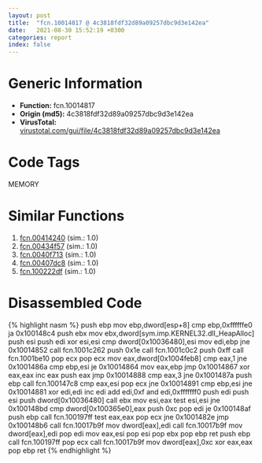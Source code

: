 ```yaml
---
layout: post
title:  "fcn.10014817 @ 4c3818fdf32d89a09257dbc9d3e142ea"
date:   2021-08-30 15:52:19 +0300
categories: report
index: false
---
```


# Generic Information
- **Function:** fcn.10014817
- **Origin (md5):** 4c3818fdf32d89a09257dbc9d3e142ea
- **VirusTotal:** [virustotal.com/gui/file/4c3818fdf32d89a09257dbc9d3e142ea][virustotal_ref]

# Code Tags
<span class="tag" id="MEMORY">MEMORY</span>


# Similar Functions

1. [fcn.00414240][similar_1_ref] (sim.: 1.0)
2. [fcn.00434f57][similar_2_ref] (sim.: 1.0)
3. [fcn.0040f713][similar_3_ref] (sim.: 1.0)
4. [fcn.00407dc8][similar_4_ref] (sim.: 1.0)
5. [fcn.100222df][similar_5_ref] (sim.: 1.0)


# Disassembled Code

{% highlight nasm %}
push ebp
mov ebp,dword[esp+8]
cmp ebp,0xffffffe0
ja 0x100148c4
push ebx
mov ebx,dword[sym.imp.KERNEL32.dll_HeapAlloc]
push esi
push edi
xor esi,esi
cmp dword[0x10036480],esi
mov edi,ebp
jne 0x10014852
call fcn.1001c262
push 0x1e
call fcn.1001c0c2
push 0xff
call fcn.1001be10
pop ecx
pop ecx
mov eax,dword[0x1004feb8]
cmp eax,1
jne 0x1001486a
cmp ebp,esi
je 0x10014864
mov eax,ebp
jmp 0x10014867
xor eax,eax
inc eax
push eax
jmp 0x10014888
cmp eax,3
jne 0x1001487a
push ebp
call fcn.100147c8
cmp eax,esi
pop ecx
jne 0x10014891
cmp ebp,esi
jne 0x10014881
xor edi,edi
inc edi
add edi,0xf
and edi,0xfffffff0
push edi
push esi
push dword[0x10036480]
call ebx
mov esi,eax
test esi,esi
jne 0x100148bd
cmp dword[0x100365e0],eax
push 0xc
pop edi
je 0x100148af
push ebp
call fcn.100197ff
test eax,eax
pop ecx
jne 0x1001482e
jmp 0x100148b6
call fcn.10017b9f
mov dword[eax],edi
call fcn.10017b9f
mov dword[eax],edi
pop edi
mov eax,esi
pop esi
pop ebx
pop ebp
ret
push ebp
call fcn.100197ff
pop ecx
call fcn.10017b9f
mov dword[eax],0xc
xor eax,eax
pop ebp
ret
{% endhighlight %}


[similar_1_ref]: /report/fcn.00414240@de21a548b66aa6c0b17491b6a31e14fa
[similar_2_ref]: /report/fcn.00434f57@7b00dd8f2abf54a73bfb09681334ff78
[similar_3_ref]: /report/fcn.0040f713@6a695c8c50dfc99993406e2740c7c273
[similar_4_ref]: /report/fcn.00407dc8@e38ba004520fa1a86a35b63e8d5843ef
[similar_5_ref]: /report/fcn.100222df@481b545f5c18f2fce1caac67ddc419e8
[virustotal_ref]: https://www.virustotal.com/gui/file/4c3818fdf32d89a09257dbc9d3e142ea